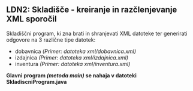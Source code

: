 LDN2: Skladišče - kreiranje in razčlenjevanje XML sporočil
--------

Skladiščni program, ki zna brati in shranjevati XML datoteke ter generirati odgovore na 3 različne tipe datotek:
*   dobavnica *(Primer: datoteka xml/dobavnica.xml)*
*   izdajnica *(Primer: datoteka xml/izdajnica.xml)*
*   inventura *(Primer: datoteka xml/inventura.xml)*

**Glavni program *(metoda main)* se nahaja v datoteki SkladiscniProgram.java**

